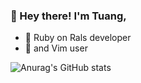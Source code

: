 ### 🤖 Hey there! I'm Tuang,

<!--
**tuang3142/tuang3142** is a ✨ _special_ ✨ repository because its `README.md` (this file) appears on your GitHub profile.

Here are some ideas to get you started:
-->
- 🚀   Ruby on Rals developer
- 🦾   and Vim user

![Anurag's GitHub stats](https://github-readme-stats.vercel.app/api?username=tuang3142&count_private=true&show_icons=true&theme=nord)
